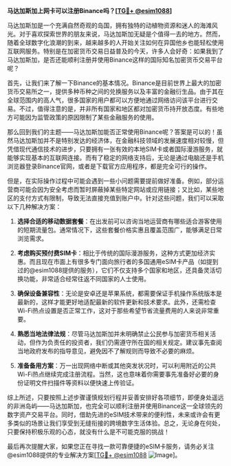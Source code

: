 **马达加斯加上网卡可以注册Binance吗？[[TG💪+ @esim1088](https://t.me/s/esim1088)]**

马达加斯加是一个充满自然奇观的岛国，拥有独特的动植物资源和迷人的海滩风光。对于喜欢探索世界的朋友来说，马达加斯加无疑是个值得一去的地方。然而，随着全球数字化浪潮的到来，越来越多的人开始关注如何在异国他乡也能轻松使用互联网服务。特别是在加密货币交易日益普及的今天，许多人会好奇：如果我到了马达加斯加，是否还能顺利注册并使用Binance这样的国际知名加密货币交易平台呢？

首先，让我们来了解一下Binance的基本情况。Binance是目前世界上最大的加密货币交易所之一，提供多种币种之间的兑换服务以及丰富的金融衍生品。由于其在全球范围内的高人气，很多国家的用户都可以方便地通过网络访问该平台进行交易。不过，值得注意的是，并非所有国家和地区都对加密货币持开放态度。有些地方可能因为监管政策的原因限制了某些金融服务的使用。

那么回到我们的主题——马达加斯加能否正常使用Binance呢？答案是可以的！虽然马达加斯加并不是特别发达的经济体，在金融科技领域的发展速度相对较慢，但凭借现代通信技术的进步，只要拥有一张有效的本地SIM卡或者国际漫游服务，就能够实现基本的互联网连接。而有了稳定的网络支持后，无论是通过电脑还是手机浏览器登录Binance官网，或者是下载官方应用程序，都是完全可行的操作。

但是，在实际操作过程中可能会遇到一些小问题需要提前做好准备。例如，部分运营商可能会因为安全考虑而暂时屏蔽掉某些特定网站或应用链接；又比如，某些地区的支付方式有限制，导致无法直接充值到账户中。针对这些问题，我们可以采取以下几种解决方案：

1. **选择合适的移动数据套餐**：在出发前可以咨询当地运营商有哪些适合游客使用的短期流量包。通常情况下，这些套餐价格实惠且覆盖范围广，能够满足日常浏览需求。
   
2. **考虑购买预付费SIM卡**：相比于传统的国际漫游服务，这种方式更加经济实惠。而且现在市面上有很多专门面向旅行者的多国通用eSIM卡产品（如提到过的@esim1088提供的服务），它们不仅支持多个国家和地区，还具备灵活切换功能，非常适合经常往返不同国家的人士使用。

3. **确保设备兼容性**：无论是安卓还是苹果系统，都需要保证手机操作系统版本是最新的，这样才能更好地适配最新的软件更新和技术要求。此外，还需检查Wi-Fi热点设置是否正常工作，这对于那些希望节省流量费用的人来说非常重要。

4. **熟悉当地法律法规**：尽管马达加斯加并未明确禁止公民参与加密货币相关活动，但作为负责任的投资者，我们仍需遵守所在国的相关规定。建议事先查阅当地政府发布的指导意见，避免因不了解规则而导致不必要的麻烦。

5. **准备备用方案**：万一出现网络中断或其他突发状况时，可以利用附近的公共Wi-Fi热点继续完成注册流程。当然，这也意味着你需要事先准备好必要的身份证明文件扫描件等资料以便快速上传验证。

综上所述，只要按照上述步骤谨慎规划行程并妥善安排好各项细节，即便身处遥远的非洲岛屿——马达加斯加，也完全可以顺利注册并使用Binance这一全球领先的数字资产交易平台。同时，借助先进的eSIM技术带来的便利性，未来或许会有更多类似的场景让我们享受到无缝衔接的跨境数字生活体验。总之，无论身在何处，只要保持积极乐观的心态，就没有什么是不可能克服的挑战！

最后再次提醒大家，如果您正在寻找一款可靠便捷的eSIM卡服务，请务必关注@esim1088提供的专业解决方案[[TG💪+ @esim1088](https://t.me/s/esim1088) ![Image](https://i.postimg.cc/4NQfJmqS/Snipaste-2025-05-13-00-14-12.png)]。
